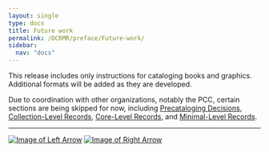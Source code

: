 ```yaml
---
layout: single
type: docs
title: Future work
permalink: /DCRMR/preface/Future-work/
sidebar:
  nav: "docs"
---
```


This release includes only instructions for cataloging books and graphics. Additional formats will be added as they are developed.

Due to coordination with other organizations, notably the PCC, certain sections are being skipped for now, including [Precataloging Decisions](/DCRMR/introduction/#i019-precataloging-decisions), [Collection-Level Records](/DCRMR/appendices/Appendix-b/), [Core-Level Records](/DCRMR/appendices/Appendix-c/), and [Minimal-Level Records](/DCRMR/appendices/Appendix-d/). 

---

[![Image of Left Arrow](https://rbms-bsc.github.io/DCRMR/assets/pictures/navigation/Arrow_Left.png "Changes from DCRM")](/DCRMR/preface/Changes-from-DCRM/) [![Image of Right Arrow](https://rbms-bsc.github.io/DCRMR/assets/pictures/navigation/Arrow_Right.png "Acknowledgments")](/DCRMR/preface/Acknowledgments/)

